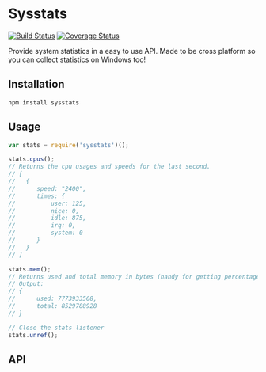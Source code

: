 # Sysstats

[![Build Status](https://travis-ci.org/XereoNet/node_sysstats.svg?branch=master)](https://travis-ci.org/XereoNet/node_sysstats) [![Coverage Status](https://coveralls.io/repos/XereoNet/node_sysstats/badge.svg?branch=master)](https://coveralls.io/r/XereoNet/node_sysstats?branch=master)

Provide system statistics in a easy to use API. Made to be cross platform so you can collect statistics on Windows too!

## Installation

`npm install sysstats`

## Usage


```javascript
var stats = require('sysstats')();

stats.cpus();
// Returns the cpu usages and speeds for the last second.
// [
//   {
//      speed: "2400",
//      times: {
//          user: 125,
//          nice: 0,
//          idle: 875,
//          irq: 0,
//          system: 0
//      }
//   }
// ]

stats.mem();
// Returns used and total memory in bytes (handy for getting percentage)
// Output:
// {
//      used: 7773933568,
//      total: 8529788928
// }

// Close the stats listener
stats.unref();
```

## API